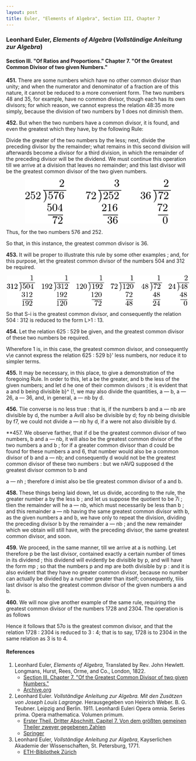 ```yaml
---
layout: post
title: Euler, "Elements of Algebra", Section III, Chapter 7
---
```


### Leonhard Euler, *Elements of Algebra* (*Vollständige Anleitung zur Algebra*)

#### Section III. "Of Ratios and Proportions." Chapter 7. "Of the Greatest Common Divisor of two given Numbers."

**451.** There are some numbers which have no other common divisor than unity;
and when the numerator and denominator of a fraction are of this nature,
it cannot be reduced to a more convenient form. The two numbers
48 and 35, for example, have no common divisor, though
each has its own divisors; for which reason, we cannot
express the relation 48:35 more simply, because the division
of two numbers by 1 does not diminish them.

**452.** But when the two numbers have a common divisor,
it is found, and even the greatest which they have, by the
following Rule:

Divide the greater of the two numbers by the less; next,
divide the preceding divisor by the remainder; what remains
in this second division will afterwards become a divisor for
a third division, in which the remainder of the preceding
divisor will be the dividend. We must continue this operation till
we arrive at a division that leaves no remainder;
and this last divisor will be the greatest common divisor of
the two given numbers.

<a href="https://artofproblemsolving.com/texer/pfotexig">
<img src="/assets/euler/pfotexig.png" alt="Finding greatest common divisor with long division" width="400" height="121" style="display:block;margin-left:auto;margin-right:auto;">
</a>

Thus, for the two numbers 576 and 252.

So that, in this instance, the greatest common divisor is 36.

**453.** It will be proper to illustrate this rule by some other
examples ; and, for this purpose, let the greatest common
divisor of the numbers 504 and 312 be required.

<a href="https://artofproblemsolving.com/texer/gjyncrpl">
<img src="/assets/euler/gjyncrpl.png" alt="Finding greatest common divisor with long division" width="500" height="83" style="display:block;margin-left:auto;margin-right:auto;">
</a>

So that S-i is the greatest common divisor, and consequently the relation 504 : 312 is reduced to the form
L>1 : 13.

**454.** Let the relation 625 : 529 be given, and the greatest
common divisor of these two numbers be required.

Wherefore 1 is, in this case, the greatest common divisor,
and consequently v\e cannot express the relation 625 : 529
b}' less numbers, nor reduce it to simpler terms.

**455.** It may be necessary, in this place, to give a demonstration of the foregoing Rule. In order to this, let a be
the greater, and b the less of the given numbers; and let d
he one of their common divisors ; it is evident that a and b
being divisible b}^ (!, we may also divide the quantities,
a — b, a — 26, a — 36, and, in general, a — nb by d.

**456.** Tlie converse is no less true : that is, if the numbers
b and a — nb are divisible by d, the number a Avill also be
divisible by d; foy nb being divisible by f7, we could not
divide a — nb hy d, if a were not also divisible by d.

**457. We observe farther, that if d be the greatest common
divisor of two numbers, b and a — nb, it will also be the
greatest common divisor of the two numbers a and b ; for if
a greater common divisor than d could be found for these
numbers a and 6, that number would also be a common
divisor of b and a — nb; and consequently d would not be
the greatest common divisor of these two numbers : but we
nAVQ supposed d the greatest divisor common to b and

a — nh ; therefore d imist also be tlie greatest common
divisor of a and b.

**458.** These things being laid down, let us divide, according to the rule, the greater number a by the less b ;
and let us suppose the quotient to be 7i ; tlien the remainder
will he a — nb, which must necessarily be less than b ; and
this remainder a — nb having the same greatest common
divisor with b, as the given numbers a and b, we have only
to repeat the division, dividing the preceding divisor b by
the remainder a — nb ; and the new remainder which we
obtain will still have, with the preceding divisor, the same
greatest common divisor, and soon.

**459.** We proceed, in the same manner, till we arrive at a
is nothing. Let therefore p be the last divisor, contained
exactly a certain number of times in its dividend ; this
dividend will evidently be divisible by p, and will have the
form mp ; so that the numbers p and mp are both divisible
by p : and it is also evident that they have no greater
common divisor, because no number can actually be divided by a number greater than itself; consequently, tiiis
last divisor is also the greatest common divisor of the given
numbers a and b.

**460.** We will now give another example of the same rule,
requiring the greatest common divisor of the numbers 1728
and 2304. The operation is as follows

Hence it follows that 57o is the greatest common divisor,
and that the relation 1728 : 2304 is reduced to 3 : 4; that
is to say, 1728 is to 2304 in the same relation as 3 is to 4.



#### References

1. Leonhard Euler, *Elements of Algebra*, Translated by Rev. John Hewlett. Longmans, Hurst, Rees, Orme, and Co., London, 1822.
    - [Section III. Chapter 7. "Of the Greatest Common Divisor of two given Numbers."](/assets/euler/en/III-7.pdf)
    - [Archive.org](https://archive.org/details/elementsofalgebr00euleuoft/)
2. Leonhard Euler. *Vollständige Anleitung zur Algebra. Mit den Zusätzen von Joseph Louis Lagrange.* Herausgegeben von Heinrich Weber. B. G. Teubner. Leipzig and Berlin. 1911. Leonhardi Euleri Opera omnia. Series prima. Opera mathematica. Volumen primum.
    - [Erster Theil. Dritter Abschnitt. Capitel 7. Von dem größten gemeinen Theiler zweyer gegebenen Zahlen](/assets/euler/de/I-III-7.pdf)
    - [Springer](https://link.springer.com/book/9783764314002)
3. Leonhard Euler, *Vollständige Anleitung zur Algebra*, Kayserlichen Akademie der Wissenschaften, St. Petersburg, 1771.
    - [ETH-Bibliothek Zürich](https://doi.org/10.3931/e-rara-9093)